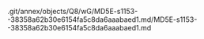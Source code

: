 .git/annex/objects/Q8/wG/MD5E-s1153--38358a62b30e6154fa5c8da6aaabaed1.md/MD5E-s1153--38358a62b30e6154fa5c8da6aaabaed1.md